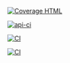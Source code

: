 [![Coverage HTML](https://img.shields.io/badge/coverage-report-blue)](https://adairbento.github.io/mag-webapp-v10/)


[![api-ci](https://github.com/AdairBento/mag-webapp-v10/actions/workflows/ci-api.yml/badge.svg?branch=fix/server)](https://github.com/AdairBento/mag-webapp-v10/actions/workflows/ci-api.yml)


[![CI](https://github.com/AdairBento/mag-webapp-v10/actions/workflows/ci.yml/badge.svg)](https://github.com/AdairBento/mag-webapp-v10/actions/workflows/ci.yml)


[![CI](https://github.com/AdairBento/mag-webapp-v10/actions/workflows/ci.yml/badge.svg)](https://github.com/AdairBento/mag-webapp-v10/actions/workflows/ci.yml)
